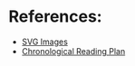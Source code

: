 # References:
- [SVG Images](https://github.com/free-icons/free-icons/tree/master)
- [Chronological Reading Plan](https://github.com/khornberg/readingplans)
